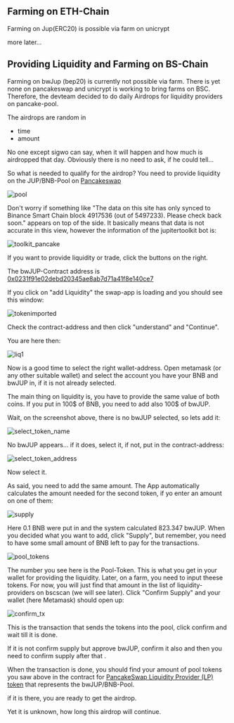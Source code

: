 ## Farming on ETH-Chain

Farming on Jup(ERC20) is possible via farm on unicrypt

more later...



## Providing Liquidity and Farming on BS-Chain

Farming on bwJup (bep20) is currently not possible via farm. There is yet none on pancakeswap and unicrypt is working to bring farms on BSC. Therefore, the devteam decided to do daily Airdrops for liquidity providers on pancake-pool.

The airdrops are random in

- time
- amount

No one except sigwo can say, when it will happen and how much is airdropped that day. Obviously there is no need to ask, if he could tell...

So what is needed to qualify for the airdrop? You need to provide liquidity on the JUP/BNB-Pool on [Pancakeswap](https://pancakeswap.info/token/0x0231f91e02debd20345ae8ab7d71a41f8e140ce7)

![pool](pics/bwjup_bnb_pool.png)

Don't worry if something like "The data on this site has only synced to Binance Smart Chain block 4917536 (out of 5497233). Please check back soon." appears on top of the side. It basically means that data is not accurate in this view, however the information of the jupitertoolkit bot is:

![toolkit_pancake](pics/jtk_pancake.png)

If you want to provide liquidity or trade, click the buttons on the right.

The bwJUP-Contract address is [0x0231f91e02debd20345ae8ab7d71a41f8e140ce7](https://www.bscscan.com/token/0x0231f91e02debd20345ae8ab7d71a41f8e140ce7)

If you click on "add Liquidity" the swap-app is loading and you should see this window:

![tokenimported](pics/imported_warning.png)

Check the contract-address and then click "understand" and "Continue".

You are here then:

![liq1](pics/pancake_liq2.png)

Now is a good time to select the right wallet-address. Open metamask (or any other suitable wallet) and select the account you have your BNB and bwJUP in, if it is not already selected.

The main thing on liquidity is, you have to provide the same value of both coins. If you put in 100$ of BNB, you need to add also 100$ of bwJUP.

Wait, on the screenshot above, there is no bwJUP selected, so lets add it:

![select_token_name](pics/select_token1.png) 

No bwJUP appears... if it does, select it, if not, put in the contract-address:

![select_token_address](pics/select_token2.png)

Now select it. 

As said, you need to add the same amount. The App automatically calculates the amount needed for the second token, if yo enter an amount on one of them:

![supply](pics/supply.png)

Here 0.1 BNB were put in and the system calculated 823.347 bwJUP. When you decided what you want to add, click "Supply", but remember, you need to have some small amount of BNB left to pay for the transactions.

![pool_tokens](pics/pool_tokens.png)

The number you see here is the Pool-Token. This is what you get in your wallet for providing the liquidity. Later, on a farm, you need to input theese tokens. For now, you will just find that amount in the list of liquidity-providers on bscscan (we will see later). Click "Confirm Supply" and your wallet (here Metamask) should open up:

![confirm_tx](pics/confirm_tx.png)

This is the transaction that sends the tokens into the pool, click confirm and wait till it is done.

If it is not confirm supply but approve bwJUP, confirm it also and then you need to confirm supply after that .

When the transaction is done, you should find your amount of pool tokens you saw above in the contract for [PancakeSwap Liquidity Provider (LP) token](https://bscscan.com/token/0x6c7cdffa997f46598b9616bc0481372e45a00dc4#balances) that represents the bwJUP/BNB-Pool.



if it is there, you are ready to get the airdrop.



Yet it is unknown, how long this airdrop will continue.